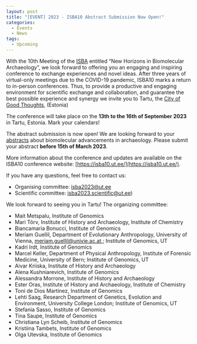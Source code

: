 ```yaml
---
layout: post
title: "[EVENT] 2023 - ISBA10 Abstract Submission Now Open!"
categories:
  - Events
  - News
tags:
  - Upcoming
---
```


With the 10th Meeting of the [ISBA](https://www.isbarch.org/) entitled “New Horizons in Biomolecular Archaeology”, we look forward to offering you an engaging and inspiring conference to exchange experiences and novel ideas. After three years of virtual-only meetings due to the COVID-19 pandemic, ISBA10 marks a return to in-person conferences. Thus, to provide a productive and engaging environment for scientific exchange and collaboration, and guarantee the best possible experience and synergy we invite you to Tartu, the [City of Good Thoughts](https://tartu.ee/en/city-of-good-thoughts), (Estonia)

The conference will take place on the **13th to the 16th of September 2023** in Tartu, Estonia. Mark your calendars!

The abstract submission is now open! We are looking forward to your [abstracts](https://isba10.ut.ee/abstract-submission.html) about biomolecular advancements in archaeology. Please submit your abstract **before 15th of March 2023**.

More information about the conference and updates are available on the ISBA10 conference website: [https://isba10.ut.ee/](https://isba10.ut.ee/).

If you have any questions, feel free to contact us:

- Organising committee: [isba2023@ut.ee](mailto:isba2023@ut.ee)
- Scientific committee: [isba2023.scientific@ut.ee](mailto:isba2023.scientific@ut.ee))

We look forward to seeing you in Tartu!
The organizing committee:

- Mait Metspalu, Institute of Genomics
- Mari Tõrv, Institute of History and Archaeology, Institute of Chemistry
- Biancamaria Bonucci, Institute of Genomics
- Meriam Guellil, Department of Evolutionary Anthropology, University of Vienna, meriam.guellil@univie.ac.at,; Institute of Genomics, UT
- Kadri Irdt, Institute of Genomics
- Marcel Keller, Department of Physical Anthropology, Institute of Forensic Medicine, University of Bern; Institute of Genomics, UT
- Aivar Kriiska, Institute of History and Archaeology
- Alena Kushniarevich, Institute of Genomics
- Alessandra Morrone, Institute of History and Archaeology
- Ester Oras, Institute of History and Archaeology, Institute of Chemistry
- Toni de Dios Martínez, Institute of Genomics
- Lehti Saag, Research Department of Genetics, Evolution and Environment, University College London; Institute of Genomics, UT
- Stefania Sasso, Institute of Genomics
- Tina Saupe, Institute of Genomics
- Christiana Lyn Scheib, Institute of Genomics
- Kristiina Tambets, Institute of Genomics
- Olga Utevska, Institute of Genomics
